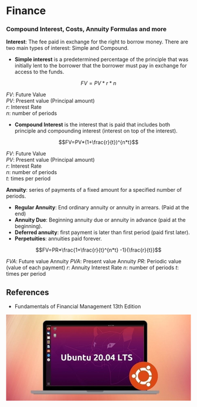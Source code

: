 # **Finance**
### **Compound Interest, Costs, Annuity Formulas and more**


**Interest**: The fee paid in exchange for the right to borrow money. There are two main types of interest: Simple and Compound.

- **Simple interest** is a predetermined percentage of the principle that was initially lent to the borrower that the borrower must pay in exchange for access to the funds.  

$$FV=PV*r*n$$  

$FV$: Future Value  
$PV$: Present value (Principal amount)  
$r$: Interest Rate  
$n$: number of periods 

- **Compound Interest** is the interest that is paid that includes both principle and compounding interest (interest on top of the interest).  

$$FV=PV*(1+\frac{r}{t})^{n*t}$$  

$FV$: Future Value  
$PV$: Present value (Principal amount)  
$r$: Interest Rate  
$n$: number of periods   
$t$: times per period 



**Annuity**: series of payments of a fixed amount for a specified number of periods.
- **Regular Annuity**: End ordinary annuity or annuity in arrears. (Paid at the end)
- **Annuity Due**: Beginning annuity due or annuity in advance (paid at the beginning).
- **Deferred annuity**: first payment is later than first period (paid first later).
- **Perpetuities**: annuities paid forever.


$$FV=PR*\frac{1+\frac{r}{t}^{n*t} -1}{\frac{r}{t}}$$  

$FVA$: Future value Annuity
$PVA$: Present value Annuity
$PR$: Periodic value (value of each payment)
$r$: Annuity Interest Rate
$n$: number of periods 
$t$: times per period 

## References

* Fundamentals of Financial Management 13th Edition

![Ubuntu Logo Image](/images/Ubuntu-Logo.jpg "Ubuntu Logo Image")
